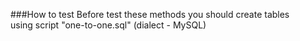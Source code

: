 ###How to test
Before test these methods you should create tables   
using script "one-to-one.sql" (dialect - MySQL)